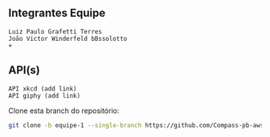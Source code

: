 ## Integrantes Equipe
    Luiz Paulo Grafetti Terres
    João Victor Winderfeld bBssolotto
    +

## API(s)
    API xkcd (add link)
    API giphy (add link)

Clone esta branch do repositório:
```bash
git clone -b equipe-1 --single-branch https://github.com/Compass-pb-aws-2023-FURG-IFRS-UFFS/sprint-2-pb-aws-furg-ifrs-uffs && cd sprint-2-pb-aws-furg-ifrs-uffs
```
